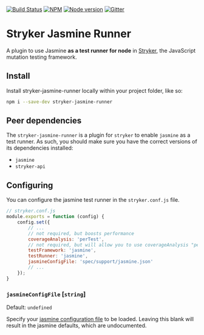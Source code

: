 [![Build Status](https://travis-ci.org/stryker-mutator/stryker.svg?branch=master)](https://travis-ci.org/stryker-mutator/stryker)
[![NPM](https://img.shields.io/npm/dm/stryker-jasmine-runner.svg)](https://www.npmjs.com/package/stryker-jasmine-runner)
[![Node version](https://img.shields.io/node/v/stryker-jasmine-runner.svg)](https://img.shields.io/node/v/stryker-jasmine-runner.svg)
[![Gitter](https://badges.gitter.im/stryker-mutator/stryker.svg)](https://gitter.im/stryker-mutator/stryker?utm_source=badge&utm_medium=badge&utm_campaign=pr-badge)

# Stryker Jasmine Runner

A plugin to use Jasmine **as a test runner for node** in [Stryker](https://stryker-mutator.io), the JavaScript mutation testing framework.

## Install

Install stryker-jasmine-runner locally within your project folder, like so:

```bash
npm i --save-dev stryker-jasmine-runner
```

## Peer dependencies

The `stryker-jasmine-runner` is a plugin for `stryker` to enable `jasmine` as a test runner. 
As such, you should make sure you have the correct versions of its dependencies installed:

* `jasmine`
* `stryker-api`

## Configuring

You can configure the jasmine test runner in the `stryker.conf.js` file.

```javascript
// stryker.conf.js
module.exports = function (config) {
    config.set({
        // ...
        // not required, but boosts performance
        coverageAnalysis: 'perTest', 
        // not required, but will allow you to use coverageAnalysis "perTest". Note: This requires `stryker-jasmine` to also be installed.
        testFramework: 'jasmine', 
        testRunner: 'jasmine',
        jasmineConfigFile: 'spec/support/jasmine.json'
        // ...
    });
}
```

### `jasmineConfigFile` [`string`]

Default: `undefined`

Specify your [jasmine configuration file](https://jasmine.github.io/setup/nodejs.html#configuration) to be loaded. 
Leaving this blank will result in the jasmine defaults, which are undocumented.
